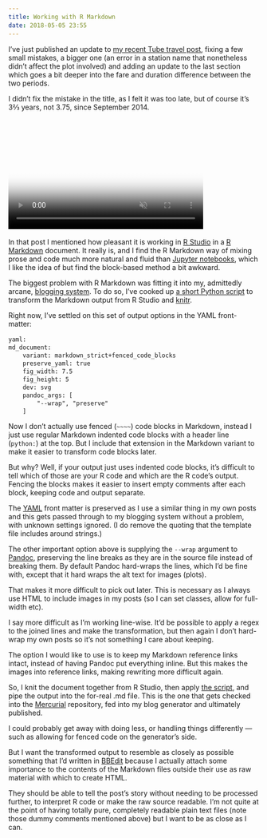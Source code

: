 ```yaml
---
title: Working with R Markdown
date: 2018-05-05 23:55
---
```


I’ve just published an update to [my recent Tube travel post][tube-2], fixing a few small mistakes, a bigger one (an error in a station name that nonetheless didn’t affect the plot involved) and adding an update to the last section which goes a bit deeper into the fare and duration difference between the two periods.

I didn’t fix the mistake in the title, as I felt it was too late, but of course it’s 3⅔ years, not 3.75, since September 2014.

<p>
    <video src="/images/2018-05-05-naked-gun-realise-that-now.mp4"
        poster="/images/2018-05-05-naked-gun-realise-that-now.jpg"
        muted
        width=391
        height=222>
        <img
        src="/images/2018-05-05-naked-gun-realise-that-now.jpg"
        alt="“I realise that, now…” from the film Naked Gun"
        width=391
        height=222>
    </video>
</p>

[tube-2]: https://www.robjwells.com/2018/05/3-75-years-on-the-tube/

In that post I mentioned how pleasant it is working in [R Studio][] in a [R Markdown][] document. It really is, and I find the R Markdown way of mixing prose and code much more natural and fluid than [Jupyter notebooks][jupyter], which I like the idea of but find the block-based method a bit awkward.

[R Studio]: https://www.rstudio.com/products/RStudio/ 
[R Markdown]: https://rmarkdown.rstudio.com
[jupyter]: https://jupyter.org

The biggest problem with R Markdown was fitting it into my, admittedly arcane, [blogging system][majestic]. To do so, I’ve cooked up [a short Python script][script] to transform the Markdown output from R Studio and [knitr][].

[majestic]: https://github.com/robjwells/majestic
[script]: https://github.com/robjwells/primaryunit/blob/3be7c91007f10946e60fecb3c2007f85080d3950/posts/2018/04/decode_blocks.py
[knitr]: https://yihui.name/knitr/

Right now, I’ve settled on this set of output options in the YAML front-matter:

    yaml:
    md_document:
        variant: markdown_strict+fenced_code_blocks
        preserve_yaml: true
        fig_width: 7.5
        fig_height: 5
        dev: svg
        pandoc_args: [
            "--wrap", "preserve"
        ]

Now I don’t actually use fenced (`~~~~`) code blocks in Markdown, instead I just use regular Markdown indented code blocks with a header line (`python:`) at the top. But I include that extension in the Markdown variant to make it easier to transform code blocks later.

But why? Well, if your output just uses indented code blocks, it’s difficult to tell which of those are your R code and which are the R code’s output. Fencing the blocks makes it easier to insert empty comments after each block, keeping code and output separate.

The [YAML][] front matter is preserved as I use a similar thing in my own posts and this gets passed through to my blogging system without a problem, with unknown settings ignored. (I do remove the quoting that the template file includes around strings.)

[YAML]: https://en.wikipedia.org/wiki/YAML

The other important option above is supplying the `--wrap` argument to [Pandoc][], preserving the line breaks as they are in the source file instead of breaking them. By default Pandoc hard-wraps the lines, which I’d be fine with, except that it hard wraps the alt text for images (plots).

That makes it more difficult to pick out later. This is necessary as I always use HTML to include images in my posts (so I can set classes, allow for full-width etc).

I say more difficult as I’m working line-wise. It’d be possible to apply a regex to the joined lines and make the transformation, but then again I don’t hard-wrap my own posts so it’s not something I care about keeping.

[Pandoc]: http://pandoc.org

The option I would like to use is to keep my Markdown reference links intact, instead of having Pandoc put everything inline. But this makes the images into reference links, making rewriting more difficult again.

So, I knit the document together from R Studio, then apply [the script][script], and pipe the output into the for-real .md file. This is the one that gets checked into the [Mercurial][] repository, fed into my blog generator and ultimately published.

[Mercurial]: https://www.mercurial-scm.org

I could probably get away with doing less, or handling things differently — such as allowing for fenced code on the generator’s side.

But I want the transformed output to resemble as closely as possible something that I’d written in [BBEdit][] because I actually attach some importance to the contents of the Markdown files outside their use as raw material with which to create HTML.

They should be able to tell the post’s story without needing to be processed further, to interpret R code or make the raw source readable. I’m not quite at the point of having totally pure, completely readable plain text files (note those dummy comments mentioned above) but I want to be as close as I can.

[BBEdit]: https://www.barebones.com/products/bbedit/
